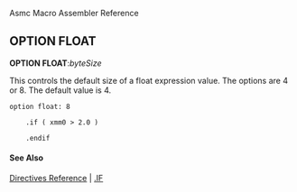 Asmc Macro Assembler Reference

## OPTION FLOAT

**OPTION FLOAT**:_byteSize_

This controls the default size of a float expression value. The options are 4 or 8. The default value is 4.

```
option float: 8

    .if ( xmm0 > 2.0 )

    .endif
```

#### See Also

[Directives Reference](readme.md) | [.IF](dot-if.md)